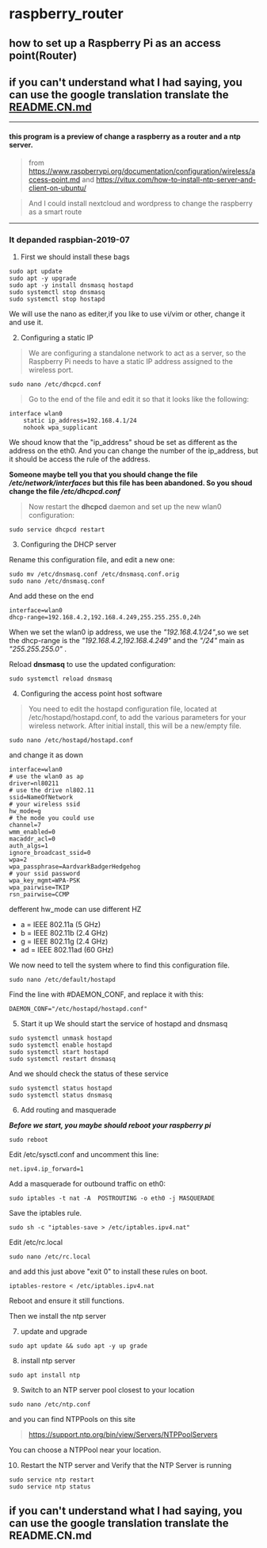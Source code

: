 # raspberry_router

## how to set up a Raspberry Pi as an access point(Router)

## if you can't understand what I had saying, you can use the google translation translate the [README.CN.md](https://github.com/lizhaoguosina/raspberry_router/blob/master/README.CN.md) 

***

#### this program is a preview of change a raspberry as a router and a ntp server.

>from https://www.raspberrypi.org/documentation/configuration/wireless/access-point.md and https://vitux.com/how-to-install-ntp-server-and-client-on-ubuntu/ 

>And I could install nextcloud and wordpress to change the raspberry as a smart route
---
### It depanded raspbian-2019-07

1. First we should install these bags
```shell
sudo apt update
sudo apt -y upgrade
sudo apt -y install dnsmasq hostapd
sudo systemctl stop dnsmasq
sudo systemctl stop hostapd
```
We will use the nano as editer,if you like to use vi/vim or other, change it and use it.

2. Configuring a static IP
>We are configuring a standalone network to act as a server, so the Raspberry Pi needs to have a static IP address assigned to the wireless port. 

```shell
sudo nano /etc/dhcpcd.conf
```
>Go to the end of the file and edit it so that it looks like the following:
```shell
interface wlan0
    static ip_address=192.168.4.1/24
    nohook wpa_supplicant
```
We shoud know that the "ip_address" shoud be set as different as the address on the eth0. And you can change the number of the ip_address, but it should be access the rule of the address.

**Someone maybe tell you that you should change the file */etc/network/interfaces* but this file has been abandoned. So you shoud change the file */etc/dhcpcd.conf***

>Now restart the **dhcpcd** daemon and set up the new wlan0 configuration:

```shell
sudo service dhcpcd restart
```

3. Configuring the DHCP server

Rename this configuration file, and edit a new one:

```shell
sudo mv /etc/dnsmasq.conf /etc/dnsmasq.conf.orig
sudo nano /etc/dnsmasq.conf
```

And add these on the end

```shell
interface=wlan0      
dhcp-range=192.168.4.2,192.168.4.249,255.255.255.0,24h
```

When we set the wlan0 ip address, we use the *"192.168.4.1/24"*,so we set the dhcp-range is the *"192.168.4.2,192.168.4.249"* and the *"/24"* main as *"255.255.255.0"* .

Reload **dnsmasq** to use the updated configuration:

```shell
sudo systemctl reload dnsmasq
```

4. Configuring the access point host software 

>You need to edit the hostapd configuration file, located at /etc/hostapd/hostapd.conf, to add the various parameters for your wireless network. After initial install, this will be a new/empty file.

```shell
sudo nano /etc/hostapd/hostapd.conf
```
and change it as down

```shell
interface=wlan0
# use the wlan0 as ap
driver=nl80211
# use the drive nl802.11
ssid=NameOfNetwork
# your wireless ssid
hw_mode=g
# the mode you could use
channel=7
wmm_enabled=0
macaddr_acl=0
auth_algs=1
ignore_broadcast_ssid=0
wpa=2
wpa_passphrase=AardvarkBadgerHedgehog
# your ssid password
wpa_key_mgmt=WPA-PSK
wpa_pairwise=TKIP
rsn_pairwise=CCMP
```

defferent hw_mode can use different HZ

 * a = IEEE 802.11a (5 GHz)
 * b = IEEE 802.11b (2.4 GHz)
 * g = IEEE 802.11g (2.4 GHz)
 * ad = IEEE 802.11ad (60 GHz)

We now need to tell the system where to find this configuration file.
```shell
sudo nano /etc/default/hostapd
```

Find the line with #DAEMON_CONF, and replace it with this:
```shell
DAEMON_CONF="/etc/hostapd/hostapd.conf"
```
5. Start it up
We should start the service of hostapd and dnsmasq
```shell
sudo systemctl unmask hostapd
sudo systemctl enable hostapd
sudo systemctl start hostapd
sudo systemctl restart dnsmasq
```
And we should check the status of these service
```shell
sudo systemctl status hostapd
sudo systemctl status dnsmasq
```
6. Add routing and masquerade

***Before we start, you maybe should reboot your raspberry pi***
```shell
sudo reboot
```
Edit /etc/sysctl.conf and uncomment this line:
```shell
net.ipv4.ip_forward=1
```
Add a masquerade for outbound traffic on eth0:
```shell
sudo iptables -t nat -A  POSTROUTING -o eth0 -j MASQUERADE
```
Save the iptables rule.
```shell
sudo sh -c "iptables-save > /etc/iptables.ipv4.nat"
```
Edit /etc/rc.local 
```shell
sudo nano /etc/rc.local
```
and add this just above "exit 0" to install these rules on boot.
```shell
iptables-restore < /etc/iptables.ipv4.nat
```
Reboot and ensure it still functions.

Then we install the ntp server

7. update and upgrade
```shell
sudo apt update && sudo apt -y up grade
```
8. install ntp server
```shell
sudo apt install ntp
```
9. Switch to an NTP server pool closest to your location

```shell
sudo nano /etc/ntp.conf
```
and you can find NTPPools on this site 
>https://support.ntp.org/bin/view/Servers/NTPPoolServers

You can choose a NTPPool near your location.

10. Restart the NTP server and Verify that the NTP Server is running
```shell
sudo service ntp restart
sudo service ntp status
```
## if you can't understand what I had saying, you can use the google translation translate the README.CN.md 
